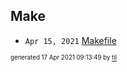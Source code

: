 ## Make


* <code>Apr 15, 2021</code> [Makefile](2021-04-15T10-02-48-makefile.md)

<sup><sub>generated 17 Apr 2021 09:13:49 by <a href='https://github.com/senorprogrammer/til'>til</a></sub></sup>
